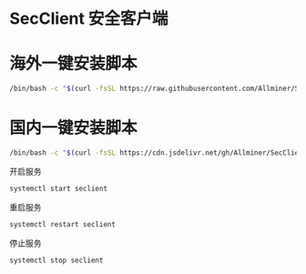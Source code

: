 # SecClient  安全客户端
# 海外一键安装脚本
```bash
/bin/bash -c "$(curl -fsSL https://raw.githubusercontent.com/Allminer/SecClient/main/seclient.sh)"
```

# 国内一键安装脚本
```bash
/bin/bash -c "$(curl -fsSL https://cdn.jsdelivr.net/gh/Allminer/SecClient@main/seclient.sh)"
```
开启服务
```bash
systemctl start seclient
```

重启服务
```bash
systemctl restart seclient
```
停止服务
```bash
systemctl stop seclient
```
